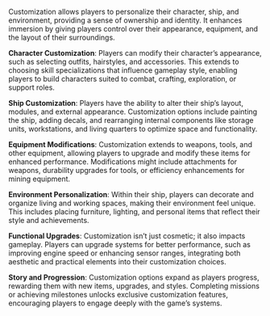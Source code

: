 Customization allows players to personalize their character, ship, and environment, providing a sense of ownership and identity. It enhances immersion by giving players control over their appearance, equipment, and the layout of their surroundings.

**Character Customization**: Players can modify their character’s appearance, such as selecting outfits, hairstyles, and accessories. This extends to choosing skill specializations that influence gameplay style, enabling players to build characters suited to combat, crafting, exploration, or support roles.

**Ship Customization**: Players have the ability to alter their ship’s layout, modules, and external appearance. Customization options include painting the ship, adding decals, and rearranging internal components like storage units, workstations, and living quarters to optimize space and functionality.

**Equipment Modifications**: Customization extends to weapons, tools, and other equipment, allowing players to upgrade and modify these items for enhanced performance. Modifications might include attachments for weapons, durability upgrades for tools, or efficiency enhancements for mining equipment.

**Environment Personalization**: Within their ship, players can decorate and organize living and working spaces, making their environment feel unique. This includes placing furniture, lighting, and personal items that reflect their style and achievements.

**Functional Upgrades**: Customization isn’t just cosmetic; it also impacts gameplay. Players can upgrade systems for better performance, such as improving engine speed or enhancing sensor ranges, integrating both aesthetic and practical elements into their customization choices.

**Story and Progression**: Customization options expand as players progress, rewarding them with new items, upgrades, and styles. Completing missions or achieving milestones unlocks exclusive customization features, encouraging players to engage deeply with the game’s systems.